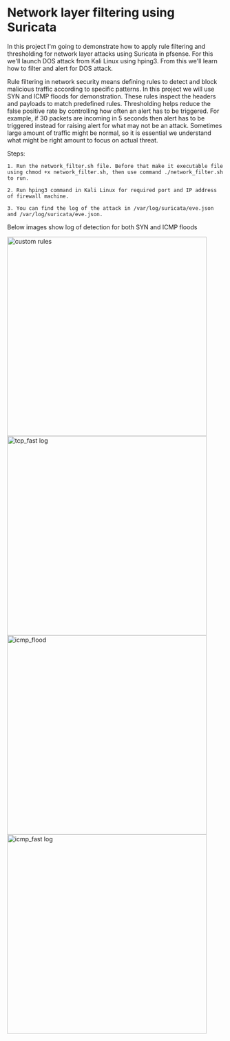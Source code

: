 # Network layer filtering using Suricata
  In this project I'm going to demonstrate how to apply rule filtering and thresholding for network layer attacks using Suricata in pfsense. For this we'll launch DOS attack from Kali Linux using hping3. From this we'll learn how to filter and alert for DOS attack.

  Rule filtering in network security means defining rules to detect and block malicious traffic according to specific patterns. In this project we will use SYN and ICMP floods for demonstration. These rules inspect the headers and payloads to match predefined rules. Thresholding helps reduce the false positive rate by controlling how often an alert has to be triggered. For example, if 30 packets are incoming in 5 seconds then alert has to be triggered instead for raising alert for what may not be an attack. Sometimes large amount of traffic might be normal, so it is essential we understand what might be right amount to focus on actual threat.

Steps:

    1. Run the network_filter.sh file. Before that make it executable file using chmod +x network_filter.sh, then use command ./network_filter.sh to run.
      
    2. Run hping3 command in Kali Linux for required port and IP address of firewall machine.
      
    3. You can find the log of the attack in /var/log/suricata/eve.json and /var/log/suricata/eve.json. 
       
 Below images show log of detection for both SYN and ICMP floods
              
  <img width="463" alt="custom rules" src="https://github.com/user-attachments/assets/7cbc1a74-2e37-4a93-8e06-c5440bd63b56" /><br>
  <img width="463" alt="tcp_fast log" src="https://github.com/user-attachments/assets/c4ae8805-8c57-4234-94b6-c827e9d6e6e8" /><br>
  <img width="463" alt="icmp_flood" src="https://github.com/user-attachments/assets/aa7a96ec-8951-4b4b-9383-7a352770b85c" /><br>
  <img width="463" alt="icmp_fast log" src="https://github.com/user-attachments/assets/69bc22af-08a2-4ad4-b5f7-f21e8c5944f6" /><br>



       


       
